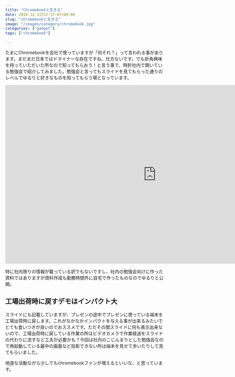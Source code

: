 ```yaml
---
title: "Chromebookと生きる"
date: 2018-12-31T22:37:07+09:00
slug: "chromebookと生きる"
image: "/images/category/chromebook.jpg"
categories: ["gadget"]
tags: ["chromebook"]

---
```


たまにChromebookを会社で使っていますが「何それ？」って言われる事があります。まだまだ日本ではドマイナーな存在ですね、仕方ないです。でも折角興味を持っていただいた所なので知ってもらおう！と言う事で、時折社内で開いている勉強会で紹介してみました。勉強会と言ってもスライドを見てもらった通りのレベルでゆるりと好きなものを知ってもらう場となっています。

<iframe src="https://docs.google.com/presentation/d/e/2PACX-1vST8bfONMDFAXvwEmNfm3jb9LdtvdbmVCka2JrIfiNMcDyA-Yg5XzNwnzEQluXg_pRqGruZGybsp8Nb/embed?start=false&amp;loop=false&amp;delayms=3000" frameborder="0" width="960" height="569" allowfullscreen="true" mozallowfullscreen="true" webkitallowfullscreen="true"></iframe>

特に社内限りの情報が載っている訳でもないですし、社内の勉強会向けに作った資料ではありますが資料作成も勤務時間外に自宅で作ったものなのでゆるりと公開。

## 工場出荷時に戻すデモはインパクト大

スライドにも記載していますが、プレゼンの途中でプレゼンに使っている端末を工場出荷時に戻します。これがなかなかインパクトを与える事が出来るみたいでとても食いつきが良いのでおススメです。ただその間スライドに何も表示出来ないので、工場出荷時に戻している作業の所はビデオカメラで作業経過をスライドの代わりに流すなど工夫が必要かも？今回は社内のこじんまりとした勉強会なので再起動している最中の画面など投影できない所は端末を見せて歩いたりして見てもらいました。

地道な活動ながら少しでもchromebookファンが増えるといいな、と思っています。

